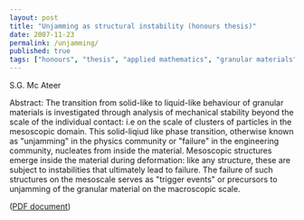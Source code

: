 ```yaml
---
layout: post
title: "Unjamming as structural instability (honours thesis)"
date: 2007-11-23
permalink: /unjamming/
published: true
tags: ["honours", "thesis", "applied mathematics", "granular materials", "publication", ]
---
```


S.G. Mc Ateer

Abstract: The transition from solid-like to liquid-like behaviour of granular materials is investigated through analysis of mechanical stability beyond the scale of the individual contact: i.e on the scale of clusters of particles in the mesoscopic domain. This solid-liqiud like phase transition, otherwise known as "unjamming" in the physics community or "failure" in the engineering community, nucleates from inside the material. Mesoscopic structures emerge inside the material during deformation: like any structure, these are subject to instabilities that ultimately lead to failure. The failure of such structures on the mesoscale serves as "trigger events" or precursors to unjamming of the granular material on the macroscopic scale.

([PDF document](http://www.ms.unimelb.edu.au/publications/thesis-McAteer-Hons07.pdf))
